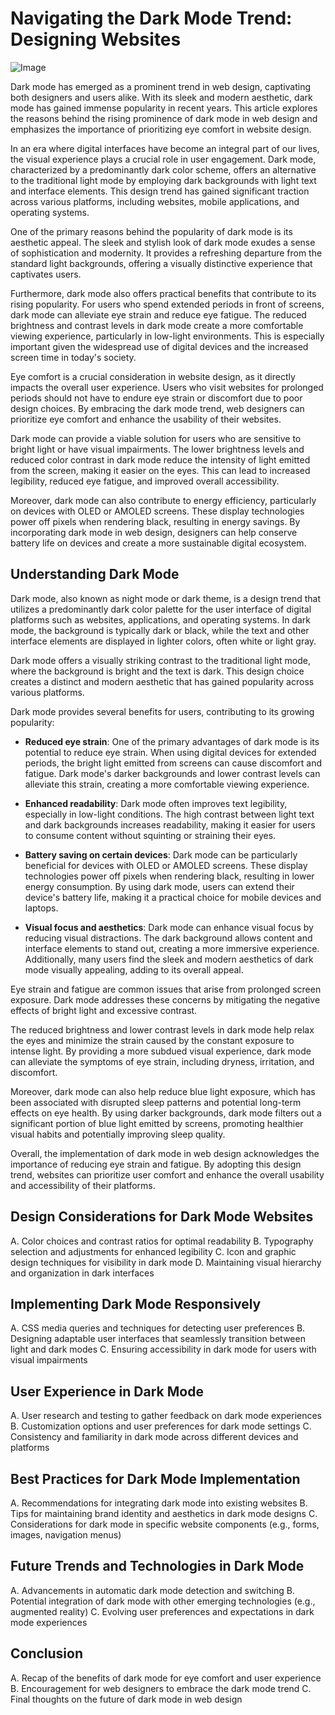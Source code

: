 # Navigating the Dark Mode Trend: Designing Websites

![Image](%placeholder%)

Dark mode has emerged as a prominent trend in web design, captivating both designers and users alike. With its sleek and modern aesthetic, dark mode has gained immense popularity in recent years. This article explores the reasons behind the rising prominence of dark mode in web design and emphasizes the importance of prioritizing eye comfort in website design.


In an era where digital interfaces have become an integral part of our lives, the visual experience plays a crucial role in user engagement. Dark mode, characterized by a predominantly dark color scheme, offers an alternative to the traditional light mode by employing dark backgrounds with light text and interface elements. This design trend has gained significant traction across various platforms, including websites, mobile applications, and operating systems.

One of the primary reasons behind the popularity of dark mode is its aesthetic appeal. The sleek and stylish look of dark mode exudes a sense of sophistication and modernity. It provides a refreshing departure from the standard light backgrounds, offering a visually distinctive experience that captivates users.

Furthermore, dark mode also offers practical benefits that contribute to its rising popularity. For users who spend extended periods in front of screens, dark mode can alleviate eye strain and reduce eye fatigue. The reduced brightness and contrast levels in dark mode create a more comfortable viewing experience, particularly in low-light environments. This is especially important given the widespread use of digital devices and the increased screen time in today's society.

Eye comfort is a crucial consideration in website design, as it directly impacts the overall user experience. Users who visit websites for prolonged periods should not have to endure eye strain or discomfort due to poor design choices. By embracing the dark mode trend, web designers can prioritize eye comfort and enhance the usability of their websites.

Dark mode can provide a viable solution for users who are sensitive to bright light or have visual impairments. The lower brightness levels and reduced color contrast in dark mode reduce the intensity of light emitted from the screen, making it easier on the eyes. This can lead to increased legibility, reduced eye fatigue, and improved overall accessibility.

Moreover, dark mode can also contribute to energy efficiency, particularly on devices with OLED or AMOLED screens. These display technologies power off pixels when rendering black, resulting in energy savings. By incorporating dark mode in web design, designers can help conserve battery life on devices and create a more sustainable digital ecosystem.

## Understanding Dark Mode
Dark mode, also known as night mode or dark theme, is a design trend that utilizes a predominantly dark color palette for the user interface of digital platforms such as websites, applications, and operating systems. In dark mode, the background is typically dark or black, while the text and other interface elements are displayed in lighter colors, often white or light gray.

Dark mode offers a visually striking contrast to the traditional light mode, where the background is bright and the text is dark. This design choice creates a distinct and modern aesthetic that has gained popularity across various platforms.

Dark mode provides several benefits for users, contributing to its growing popularity:

- **Reduced eye strain**: One of the primary advantages of dark mode is its potential to reduce eye strain. When using digital devices for extended periods, the bright light emitted from screens can cause discomfort and fatigue. Dark mode's darker backgrounds and lower contrast levels can alleviate this strain, creating a more comfortable viewing experience.

- **Enhanced readability**: Dark mode often improves text legibility, especially in low-light conditions. The high contrast between light text and dark backgrounds increases readability, making it easier for users to consume content without squinting or straining their eyes.

- **Battery saving on certain devices**: Dark mode can be particularly beneficial for devices with OLED or AMOLED screens. These display technologies power off pixels when rendering black, resulting in lower energy consumption. By using dark mode, users can extend their device's battery life, making it a practical choice for mobile devices and laptops.

- **Visual focus and aesthetics**: Dark mode can enhance visual focus by reducing visual distractions. The dark background allows content and interface elements to stand out, creating a more immersive experience. Additionally, many users find the sleek and modern aesthetics of dark mode visually appealing, adding to its overall appeal.

Eye strain and fatigue are common issues that arise from prolonged screen exposure. Dark mode addresses these concerns by mitigating the negative effects of bright light and excessive contrast.

The reduced brightness and lower contrast levels in dark mode help relax the eyes and minimize the strain caused by the constant exposure to intense light. By providing a more subdued visual experience, dark mode can alleviate the symptoms of eye strain, including dryness, irritation, and discomfort.

Moreover, dark mode can also help reduce blue light exposure, which has been associated with disrupted sleep patterns and potential long-term effects on eye health. By using darker backgrounds, dark mode filters out a significant portion of blue light emitted by screens, promoting healthier visual habits and potentially improving sleep quality.

Overall, the implementation of dark mode in web design acknowledges the importance of reducing eye strain and fatigue. By adopting this design trend, websites can prioritize user comfort and enhance the overall usability and accessibility of their platforms.

## Design Considerations for Dark Mode Websites
A. Color choices and contrast ratios for optimal readability
B. Typography selection and adjustments for enhanced legibility
C. Icon and graphic design techniques for visibility in dark mode
D. Maintaining visual hierarchy and organization in dark interfaces

## Implementing Dark Mode Responsively
A. CSS media queries and techniques for detecting user preferences
B. Designing adaptable user interfaces that seamlessly transition between light and dark modes
C. Ensuring accessibility in dark mode for users with visual impairments

## User Experience in Dark Mode
A. User research and testing to gather feedback on dark mode experiences
B. Customization options and user preferences for dark mode settings
C. Consistency and familiarity in dark mode across different devices and platforms

## Best Practices for Dark Mode Implementation
A. Recommendations for integrating dark mode into existing websites
B. Tips for maintaining brand identity and aesthetics in dark mode designs
C. Considerations for dark mode in specific website components (e.g., forms, images, navigation menus)

## Future Trends and Technologies in Dark Mode
A. Advancements in automatic dark mode detection and switching
B. Potential integration of dark mode with other emerging technologies (e.g., augmented reality)
C. Evolving user preferences and expectations in dark mode experiences

## Conclusion
A. Recap of the benefits of dark mode for eye comfort and user experience
B. Encouragement for web designers to embrace the dark mode trend
C. Final thoughts on the future of dark mode in web design